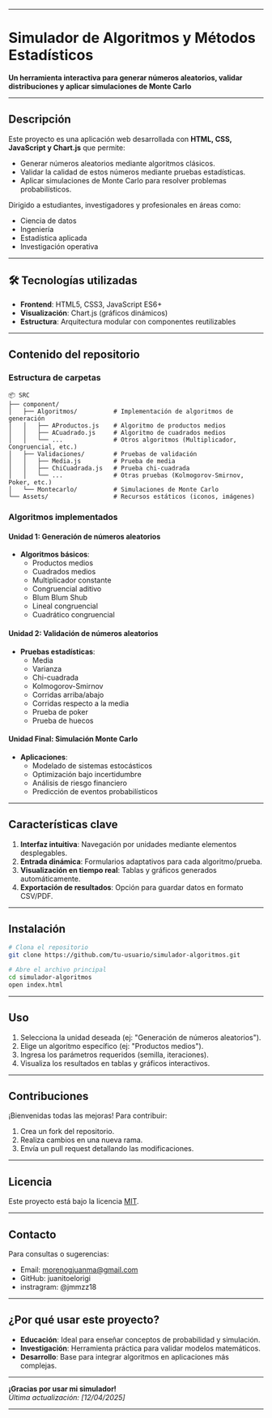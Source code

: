 
---

# Simulador de Algoritmos y Métodos Estadísticos

**Un herramienta interactiva para generar números aleatorios, validar distribuciones y aplicar simulaciones de Monte Carlo**

---

## Descripción
Este proyecto es una aplicación web desarrollada con **HTML, CSS, JavaScript y Chart.js** que permite:
- Generar números aleatorios mediante algoritmos clásicos.
- Validar la calidad de estos números mediante pruebas estadísticas.
- Aplicar simulaciones de Monte Carlo para resolver problemas probabilísticos.

Dirigido a estudiantes, investigadores y profesionales en áreas como:
- Ciencia de datos
- Ingeniería
- Estadística aplicada
- Investigación operativa

---

## 🛠 Tecnologías utilizadas
- **Frontend**: HTML5, CSS3, JavaScript ES6+
- **Visualización**: Chart.js (gráficos dinámicos)
- **Estructura**: Arquitectura modular con componentes reutilizables

---

## Contenido del repositorio
### Estructura de carpetas
```
📦 SRC
├── component/
│   ├── Algoritmos/          # Implementación de algoritmos de generación
│   │   ├── AProductos.js    # Algoritmo de productos medios
│   │   ├── ACuadrado.js     # Algoritmo de cuadrados medios
│   │   └── ...              # Otros algoritmos (Multiplicador, Congruencial, etc.)
│   ├── Validaciones/        # Pruebas de validación
│   │   ├── Media.js         # Prueba de media
│   │   ├── ChiCuadrada.js   # Prueba chi-cuadrada
│   │   └── ...              # Otras pruebas (Kolmogorov-Smirnov, Poker, etc.)
│   └── Montecarlo/          # Simulaciones de Monte Carlo
└── Assets/                  # Recursos estáticos (iconos, imágenes)
```

### Algoritmos implementados
#### Unidad 1: Generación de números aleatorios
- **Algoritmos básicos**:
  - Productos medios 
  - Cuadrados medios
  - Multiplicador constante
  - Congruencial aditivo
  - Blum Blum Shub
  - Lineal congruencial
  - Cuadrático congruencial

#### Unidad 2: Validación de números aleatorios
- **Pruebas estadísticas**:
  - Media
  - Varianza
  - Chi-cuadrada
  - Kolmogorov-Smirnov
  - Corridas arriba/abajo
  - Corridas respecto a la media
  - Prueba de poker
  - Prueba de huecos

#### Unidad Final: Simulación Monte Carlo
- **Aplicaciones**:
  - Modelado de sistemas estocásticos
  - Optimización bajo incertidumbre
  - Análisis de riesgo financiero
  - Predicción de eventos probabilísticos

---

## Características clave
1. **Interfaz intuitiva**: Navegación por unidades mediante elementos desplegables.
2. **Entrada dinámica**: Formularios adaptativos para cada algoritmo/prueba.
3. **Visualización en tiempo real**: Tablas y gráficos generados automáticamente.
4. **Exportación de resultados**: Opción para guardar datos en formato CSV/PDF.

---

## Instalación
```bash
# Clona el repositorio
git clone https://github.com/tu-usuario/simulador-algoritmos.git

# Abre el archivo principal
cd simulador-algoritmos
open index.html
```

---

## Uso
1. Selecciona la unidad deseada (ej: "Generación de números aleatorios").
2. Elige un algoritmo específico (ej: "Productos medios").
3. Ingresa los parámetros requeridos (semilla, iteraciones).
4. Visualiza los resultados en tablas y gráficos interactivos.

---

## Contribuciones
¡Bienvenidas todas las mejoras! Para contribuir:
1. Crea un fork del repositorio.
2. Realiza cambios en una nueva rama.
3. Envía un pull request detallando las modificaciones.

---

## Licencia
Este proyecto está bajo la licencia [MIT](LICENSE).

---

## Contacto
Para consultas o sugerencias:
- Email: morenogjuanma@gmail.com
- GitHub: juanitoelorigi
- instragram: @jmmzz18

---

## ¿Por qué usar este proyecto?
- **Educación**: Ideal para enseñar conceptos de probabilidad y simulación.
- **Investigación**: Herramienta práctica para validar modelos matemáticos.
- **Desarrollo**: Base para integrar algoritmos en aplicaciones más complejas.

---

**¡Gracias por usar mi simulador!**  
*Última actualización: [12/04/2025]*

---
